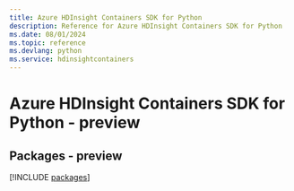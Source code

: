 ```yaml
---
title: Azure HDInsight Containers SDK for Python
description: Reference for Azure HDInsight Containers SDK for Python
ms.date: 08/01/2024
ms.topic: reference
ms.devlang: python
ms.service: hdinsightcontainers
---
```

# Azure HDInsight Containers SDK for Python - preview
## Packages - preview
[!INCLUDE [packages](hdinsight-containers-index.md)]